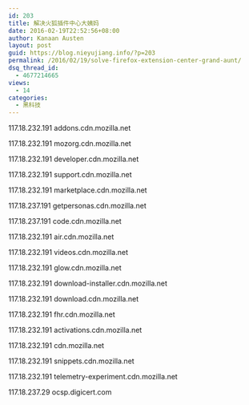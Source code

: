 ```yaml
---
id: 203
title: 解决火狐插件中心大姨妈
date: 2016-02-19T22:52:56+08:00
author: Kanaan Austen
layout: post
guid: https://blog.nieyujiang.info/?p=203
permalink: /2016/02/19/solve-firefox-extension-center-grand-aunt/
dsq_thread_id:
  - 4677214665
views:
  - 14
categories:
  - 黑科技
---
```

117.18.232.191 addons.cdn.mozilla.net
  
117.18.232.191 mozorg.cdn.mozilla.net
  
117.18.232.191 developer.cdn.mozilla.net
  
117.18.232.191 support.cdn.mozilla.net
  
117.18.232.191 marketplace.cdn.mozilla.net
  
117.18.237.191 getpersonas.cdn.mozilla.net
  
117.18.237.191 code.cdn.mozilla.net
  
117.18.232.191 air.cdn.mozilla.net
  
117.18.232.191 videos.cdn.mozilla.net
  
117.18.232.191 glow.cdn.mozilla.net
  
117.18.232.191 download-installer.cdn.mozilla.net
  
117.18.232.191 download.cdn.mozilla.net
  
117.18.232.191 fhr.cdn.mozilla.net
  
117.18.232.191 activations.cdn.mozilla.net
  
117.18.232.191 cdn.mozilla.net
  
117.18.232.191 snippets.cdn.mozilla.net
  
117.18.232.191 telemetry-experiment.cdn.mozilla.net
  
117.18.237.29 ocsp.digicert.com